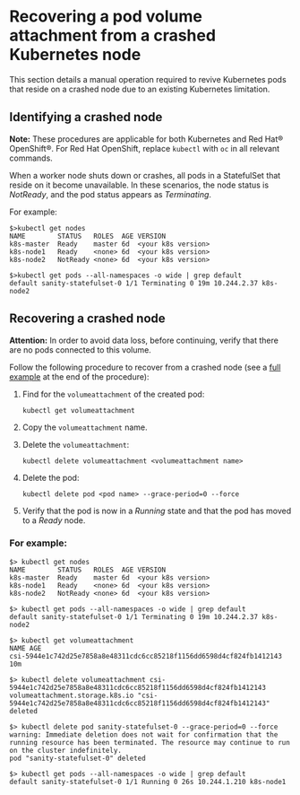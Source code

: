 # Recovering a pod volume attachment from a crashed Kubernetes node

This section details a manual operation required to revive Kubernetes pods that reside on a crashed node due to an existing Kubernetes limitation.

## Identifying a crashed node
**Note:** These procedures are applicable for both Kubernetes and Red Hat® OpenShift®. For Red Hat OpenShift, replace `kubectl` with `oc` in all relevant commands.

When a worker node shuts down or crashes, all pods in a StatefulSet that reside on it become unavailable. In these scenarios, the node status is _NotReady_, and the pod status appears as _Terminating_.

For example:

```
$>kubectl get nodes
NAME        STATUS   ROLES  AGE VERSION
k8s-master  Ready    master 6d  <your k8s version>
k8s-node1   Ready    <none> 6d  <your k8s version>
k8s-node2   NotReady <none> 6d  <your k8s version>

$>kubectl get pods --all-namespaces -o wide | grep default
default sanity-statefulset-0 1/1 Terminating 0 19m 10.244.2.37 k8s-node2
```

## Recovering a crashed node

**Attention:** In order to avoid data loss, before continuing, verify that there are no pods connected to this volume.

Follow the following procedure to recover from a crashed node (see a [full example](#for-example) at the end of the procedure):

1.  Find for the `volumeattachment` of the created pod:

    ```
    kubectl get volumeattachment
    ```

2.  Copy the `volumeattachment` name.
3.  Delete the `volumeattachment`:

    ```
    kubectl delete volumeattachment <volumeattachment name>
    ```

4.  Delete the pod:

    ```
    kubectl delete pod <pod name> --grace-period=0 --force
    ```

5.  Verify that the pod is now in a _Running_ state and that the pod has moved to a _Ready_ node.

### For example:

    $> kubectl get nodes
    NAME        STATUS   ROLES  AGE VERSION
    k8s-master  Ready    master 6d  <your k8s version>
    k8s-node1   Ready    <none> 6d  <your k8s version>
    k8s-node2   NotReady <none> 6d  <your k8s version>

    $> kubectl get pods --all-namespaces -o wide | grep default
    default sanity-statefulset-0 1/1 Terminating 0 19m 10.244.2.37 k8s-node2

    $> kubectl get volumeattachment
    NAME AGE
    csi-5944e1c742d25e7858a8e48311cdc6cc85218f1156dd6598d4cf824fb1412143 10m

    $> kubectl delete volumeattachment csi-5944e1c742d25e7858a8e48311cdc6cc85218f1156dd6598d4cf824fb1412143
    volumeattachment.storage.k8s.io "csi-5944e1c742d25e7858a8e48311cdc6cc85218f1156dd6598d4cf824fb1412143" deleted

    $> kubectl delete pod sanity-statefulset-0 --grace-period=0 --force
    warning: Immediate deletion does not wait for confirmation that the running resource has been terminated. The resource may continue to run on the cluster indefinitely.
    pod "sanity-statefulset-0" deleted

    $> kubectl get pods --all-namespaces -o wide | grep default
    default sanity-statefulset-0 1/1 Running 0 26s 10.244.1.210 k8s-node1

